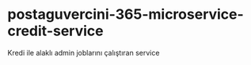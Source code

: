 # postaguvercini-365-microservice-credit-service
Kredi ile alaklı admin joblarını çalıştıran service
